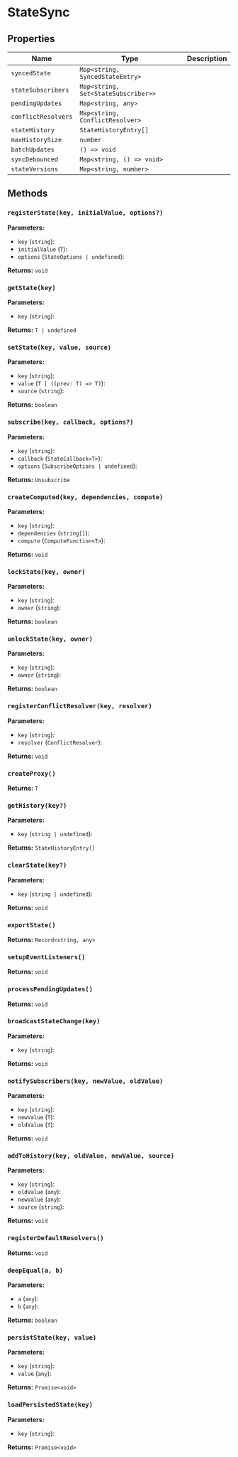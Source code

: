 # StateSync

## Properties

| Name | Type | Description |
|------|------|-------------|
| `syncedState` | `Map<string, SyncedStateEntry>` |  |
| `stateSubscribers` | `Map<string, Set<StateSubscriber>>` |  |
| `pendingUpdates` | `Map<string, any>` |  |
| `conflictResolvers` | `Map<string, ConflictResolver>` |  |
| `stateHistory` | `StateHistoryEntry[]` |  |
| `maxHistorySize` | `number` |  |
| `batchUpdates` | `() => void` |  |
| `syncDebounced` | `Map<string, () => void>` |  |
| `stateVersions` | `Map<string, number>` |  |

## Methods

### `registerState(key, initialValue, options?)`

**Parameters:**

- `key` (`string`): 
- `initialValue` (`T`): 
- `options` (`StateOptions | undefined`): 

**Returns:** `void`

### `getState(key)`

**Parameters:**

- `key` (`string`): 

**Returns:** `T | undefined`

### `setState(key, value, source)`

**Parameters:**

- `key` (`string`): 
- `value` (`T | ((prev: T) => T)`): 
- `source` (`string`): 

**Returns:** `boolean`

### `subscribe(key, callback, options?)`

**Parameters:**

- `key` (`string`): 
- `callback` (`StateCallback<T>`): 
- `options` (`SubscribeOptions | undefined`): 

**Returns:** `Unsubscribe`

### `createComputed(key, dependencies, compute)`

**Parameters:**

- `key` (`string`): 
- `dependencies` (`string[]`): 
- `compute` (`ComputeFunction<T>`): 

**Returns:** `void`

### `lockState(key, owner)`

**Parameters:**

- `key` (`string`): 
- `owner` (`string`): 

**Returns:** `boolean`

### `unlockState(key, owner)`

**Parameters:**

- `key` (`string`): 
- `owner` (`string`): 

**Returns:** `boolean`

### `registerConflictResolver(key, resolver)`

**Parameters:**

- `key` (`string`): 
- `resolver` (`ConflictResolver`): 

**Returns:** `void`

### `createProxy()`

**Returns:** `T`

### `getHistory(key?)`

**Parameters:**

- `key` (`string | undefined`): 

**Returns:** `StateHistoryEntry[]`

### `clearState(key?)`

**Parameters:**

- `key` (`string | undefined`): 

**Returns:** `void`

### `exportState()`

**Returns:** `Record<string, any>`

### `setupEventListeners()`

**Returns:** `void`

### `processPendingUpdates()`

**Returns:** `void`

### `broadcastStateChange(key)`

**Parameters:**

- `key` (`string`): 

**Returns:** `void`

### `notifySubscribers(key, newValue, oldValue)`

**Parameters:**

- `key` (`string`): 
- `newValue` (`T`): 
- `oldValue` (`T`): 

**Returns:** `void`

### `addToHistory(key, oldValue, newValue, source)`

**Parameters:**

- `key` (`string`): 
- `oldValue` (`any`): 
- `newValue` (`any`): 
- `source` (`string`): 

**Returns:** `void`

### `registerDefaultResolvers()`

**Returns:** `void`

### `deepEqual(a, b)`

**Parameters:**

- `a` (`any`): 
- `b` (`any`): 

**Returns:** `boolean`

### `persistState(key, value)`

**Parameters:**

- `key` (`string`): 
- `value` (`any`): 

**Returns:** `Promise<void>`

### `loadPersistedState(key)`

**Parameters:**

- `key` (`string`): 

**Returns:** `Promise<void>`

